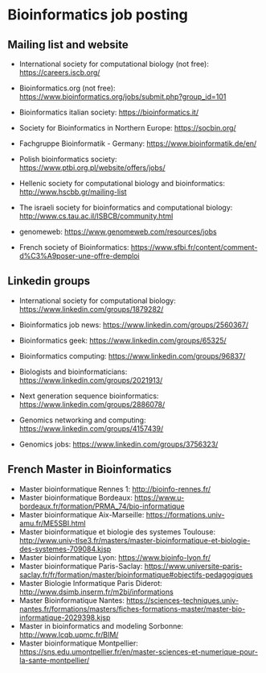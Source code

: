 # Bioinformatics job posting


## Mailing list and website

  + International society for computational biology (not free): https://careers.iscb.org/

  + Bioinformatics.org (not free): https://www.bioinformatics.org/jobs/submit.php?group_id=101
  
  + Bioinformatics italian society: https://bioinformatics.it/
  
  + Society for Bioinformatics in Northern Europe: https://socbin.org/

  + Fachgruppe Bioinformatik - Germany: https://www.bioinformatik.de/en/
  
  + Polish bioinformatics society: https://www.ptbi.org.pl/website/offers/jobs/
  
  + Hellenic society for computational biology and bioinformatics: http://www.hscbb.gr/mailing-list
  
  + The israeli society for bioinformatics and computational biology: http://www.cs.tau.ac.il/ISBCB/community.html
  
  + genomeweb: https://www.genomeweb.com/resources/jobs
  
  + French society of Bioinformatics: https://www.sfbi.fr/content/comment-d%C3%A9poser-une-offre-demploi
  
  
## Linkedin groups

  + International society for computational biology: https://www.linkedin.com/groups/1879282/
  
  + Bioinformatics job news: https://www.linkedin.com/groups/2560367/
  
  + Bioinformatics geek: https://www.linkedin.com/groups/65325/
  
  + Bioinformatics computing: https://www.linkedin.com/groups/96837/
  
  + Biologists and bioinformaticians: https://www.linkedin.com/groups/2021913/
  
  + Next generation sequence bioinformatics: https://www.linkedin.com/groups/2886078/
  
  + Genomics networking and computing: https://www.linkedin.com/groups/4157439/
  
  + Genomics jobs: https://www.linkedin.com/groups/3756323/

## French Master in Bioinformatics

  + Master bioinformatique Rennes 1: http://bioinfo-rennes.fr/
  + Master bioinformatique Bordeaux: https://www.u-bordeaux.fr/formation/PRMA_74/bio-informatique
  + Master bioinformatique Aix-Marseille: https://formations.univ-amu.fr/ME5SBI.html
  + Master bioinformatique et biologie des systemes Toulouse: http://www.univ-tlse3.fr/masters/master-bioinformatique-et-biologie-des-systemes-709084.kjsp
  + Master bioinformatique Lyon: https://www.bioinfo-lyon.fr/
  + Master bioinformatique Paris-Saclay: https://www.universite-paris-saclay.fr/fr/formation/master/bioinformatique#objectifs-pedagogiques
  + Master Biologie Informatique Paris Diderot: http://www.dsimb.inserm.fr/m2bi/informations
  + Master Bioinformatique Nantes: https://sciences-techniques.univ-nantes.fr/formations/masters/fiches-formations-master/master-bio-informatique-2029398.kjsp
  + Master in bioinformatics and modeling Sorbonne: http://www.lcqb.upmc.fr/BIM/
  + Master bioinformatique Montpellier: https://sns.edu.umontpellier.fr/en/master-sciences-et-numerique-pour-la-sante-montpellier/
